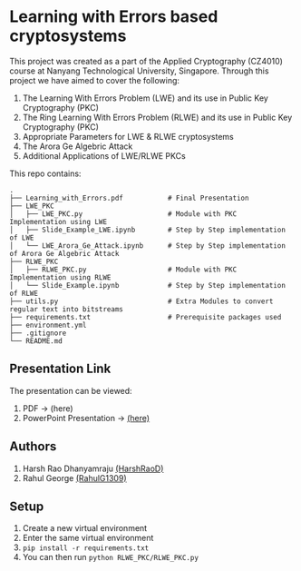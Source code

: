 # Learning with Errors based cryptosystems
This project was created as a part of the Applied Cryptography (CZ4010) course at Nanyang Technological University, Singapore. Through this project we have aimed to cover the following:  
1. The Learning With Errors Problem (LWE) and its use in Public Key Cryptography (PKC)
2. The Ring Learning With Errors Problem (RLWE) and its use in Public Key Cryptography (PKC)
3. Appropriate Parameters for LWE & RLWE cryptosystems
4. The Arora Ge Algebric Attack
5. Additional Applications of LWE/RLWE PKCs

This repo contains:
```
.
├── Learning_with_Errors.pdf           # Final Presentation
├── LWE_PKC                 
│   ├── LWE_PKC.py                     # Module with PKC Implementation using LWE
│   ├── Slide_Example_LWE.ipynb        # Step by Step implementation of LWE
│   └── LWE_Arora_Ge_Attack.ipynb      # Step by Step implementation of Arora Ge Algebric Attack
├── RLWE_PKC
│   ├── RLWE_PKC.py                    # Module with PKC Implementation using RLWE
│   └── Slide_Example.ipynb            # Step by Step implementation of RLWE
├── utils.py                           # Extra Modules to convert regular text into bitstreams
├── requirements.txt                   # Prerequisite packages used
├── environment.yml
├── .gitignore
└── README.md
```

## Presentation Link
The presentation can be viewed:   
1. PDF -> (here) 
2. PowerPoint Presentation -> [(here)](https://entuedu-my.sharepoint.com/:p:/g/personal/harshrao001_e_ntu_edu_sg/EXBONLFc4klHqWMUNiM3QMsB7JF96xFM6ahDaq0gO5UxDA?e=XQvLEF)

## Authors
1. Harsh Rao Dhanyamraju [(HarshRaoD)](https://github.com/HarshRaoD)
2. Rahul George [(RahulG1309)](https://github.com/RahulG1309)

## Setup
1. Create a new virtual environment
2. Enter the same virtual environment
3. ```pip install -r requirements.txt```
4. You can then run ```python RLWE_PKC/RLWE_PKC.py```
